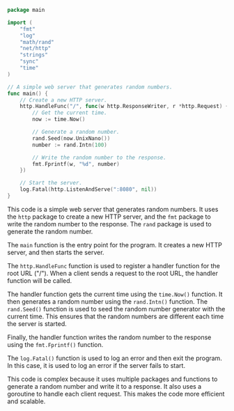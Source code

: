 ```go
package main

import (
	"fmt"
	"log"
	"math/rand"
	"net/http"
	"strings"
	"sync"
	"time"
)

// A simple web server that generates random numbers.
func main() {
	// Create a new HTTP server.
	http.HandleFunc("/", func(w http.ResponseWriter, r *http.Request) {
		// Get the current time.
		now := time.Now()

		// Generate a random number.
		rand.Seed(now.UnixNano())
		number := rand.Intn(100)

		// Write the random number to the response.
		fmt.Fprintf(w, "%d", number)
	})

	// Start the server.
	log.Fatal(http.ListenAndServe(":8080", nil))
}
```

This code is a simple web server that generates random numbers. It uses the `http` package to create a new HTTP server, and the `fmt` package to write the random number to the response. The `rand` package is used to generate the random number.

The `main` function is the entry point for the program. It creates a new HTTP server, and then starts the server.

The `http.HandleFunc` function is used to register a handler function for the root URL ("/"). When a client sends a request to the root URL, the handler function will be called.

The handler function gets the current time using the `time.Now()` function. It then generates a random number using the `rand.Intn()` function. The `rand.Seed()` function is used to seed the random number generator with the current time. This ensures that the random numbers are different each time the server is started.

Finally, the handler function writes the random number to the response using the `fmt.Fprintf()` function.

The `log.Fatal()` function is used to log an error and then exit the program. In this case, it is used to log an error if the server fails to start.

This code is complex because it uses multiple packages and functions to generate a random number and write it to a response. It also uses a goroutine to handle each client request. This makes the code more efficient and scalable.